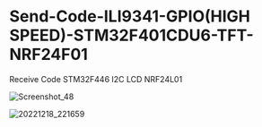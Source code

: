 # Send-Code-ILI9341-GPIO(HIGH SPEED)-STM32F401CDU6-TFT-NRF24F01
Receive Code STM32F446 I2C LCD NRF24L01

![Screenshot_48](https://user-images.githubusercontent.com/31142397/208321441-49b94d94-6382-4ea5-a1ca-24302ee5ea8d.jpg)

![20221218_221659](https://user-images.githubusercontent.com/31142397/208321462-59afaa3c-0248-489d-a66d-fdd26ff97da6.jpg)
